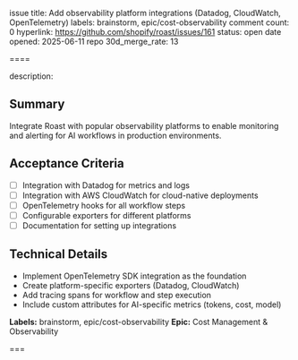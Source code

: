 issue title: Add observability platform integrations (Datadog, CloudWatch, OpenTelemetry)
labels: brainstorm, epic/cost-observability
comment count: 0
hyperlink: https://github.com/shopify/roast/issues/161
status: open
date opened: 2025-06-11
repo 30d_merge_rate: 13

====

description:
## Summary
Integrate Roast with popular observability platforms to enable monitoring and alerting for AI workflows in production environments.

## Acceptance Criteria
- [ ] Integration with Datadog for metrics and logs
- [ ] Integration with AWS CloudWatch for cloud-native deployments
- [ ] OpenTelemetry hooks for all workflow steps
- [ ] Configurable exporters for different platforms
- [ ] Documentation for setting up integrations

## Technical Details
- Implement OpenTelemetry SDK integration as the foundation
- Create platform-specific exporters (Datadog, CloudWatch)
- Add tracing spans for workflow and step execution
- Include custom attributes for AI-specific metrics (tokens, cost, model)

**Labels:** brainstorm, epic/cost-observability
**Epic:** Cost Management & Observability

===

